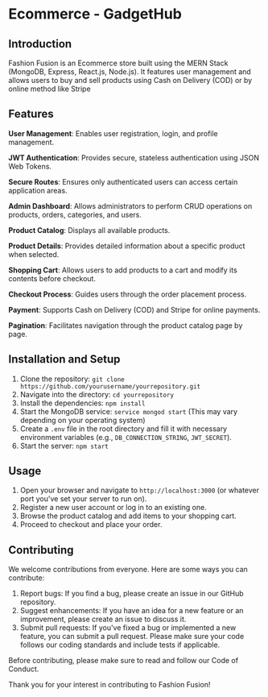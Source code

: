 # Ecommerce - GadgetHub

## Introduction

Fashion Fusion is an Ecommerce store built using the MERN Stack (MongoDB, Express, React.js, Node.js). It features user management and allows users to buy and sell products using Cash on Delivery (COD) or by online method like Stripe 

## Features

**User Management**: Enables user registration, login, and profile management.

**JWT Authentication**: Provides secure, stateless authentication using JSON Web Tokens.

**Secure Routes**: Ensures only authenticated users can access certain application areas.

**Admin Dashboard**: Allows administrators to perform CRUD operations on products, orders, categories, and users.

**Product Catalog**: Displays all available products.

**Product Details**: Provides detailed information about a specific product when selected.

**Shopping Cart**: Allows users to add products to a cart and modify its contents before checkout.

**Checkout Process**: Guides users through the order placement process.

**Payment**: Supports Cash on Delivery (COD) and Stripe for online payments.

**Pagination**: Facilitates navigation through the product catalog page by page.



## Installation and Setup

1. Clone the repository: `git clone https://github.com/yourusername/yourrepository.git`
2. Navigate into the directory: `cd yourrepository`
3. Install the dependencies: `npm install`
4. Start the MongoDB service: `service mongod start` (This may vary depending on your operating system)
5. Create a `.env` file in the root directory and fill it with necessary environment variables (e.g., `DB_CONNECTION_STRING`, `JWT_SECRET`).
6. Start the server: `npm start`

## Usage


1. Open your browser and navigate to `http://localhost:3000` (or whatever port you've set your server to run on).
2. Register a new user account or log in to an existing one.
3. Browse the product catalog and add items to your shopping cart.
4. Proceed to checkout and place your order.

## Contributing

We welcome contributions from everyone. Here are some ways you can contribute:

1. Report bugs: If you find a bug, please create an issue in our GitHub repository.
2. Suggest enhancements: If you have an idea for a new feature or an improvement, please create an issue to discuss it.
3. Submit pull requests: If you've fixed a bug or implemented a new feature, you can submit a pull request. Please make sure your code follows our coding standards and include tests if applicable.

Before contributing, please make sure to read and follow our Code of Conduct.

Thank you for your interest in contributing to Fashion Fusion!

